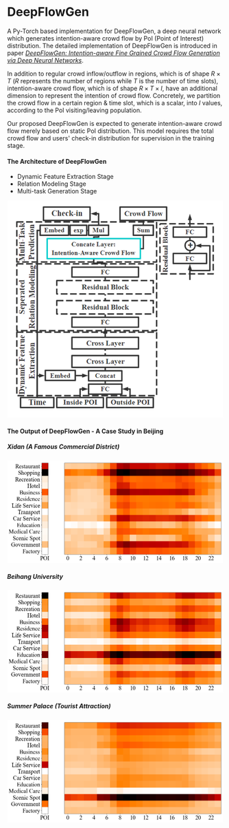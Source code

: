 # DeepFlowGen
A Py-Torch based implementation for DeepFlowGen, a deep neural network which generates intention-aware crowd flow by PoI (Point of Interest) distribution. The detailed implementation of DeepFlowGen is introduced in paper [*DeepFlowGen: Intention-aware Fine Grained Crowd Flow Generation via Deep Neural Networks*](https://ieeexplore.ieee.org/document/9416248).

In addition to regular crowd inflow/outflow in regions, which is of shape $R \times T$ ($R$ represents the number of regions while $T$ is the number of time slots), intention-aware crowd flow, which is of shape $R \times T \times I$, have an additional dimension to represent the intention of crowd flow. Concretely, we partition the crowd flow in a certain region & time slot, which is a scalar, into $I$ values, according to the PoI visiting/leaving population. 

Our proposed DeepFlowGen is expected to generate intention-aware crowd flow merely based on static PoI distribution. This model requires the total crowd flow and users' check-in distribution for supervision in the training stage.



#### The Architecture of DeepFlowGen

- Dynamic Feature Extraction Stage
- Relation Modeling Stage
- Multi-task Generation Stage

![DeepFlowGen](Images/DeepFlowGen.png)

#### The Output of DeepFlowGen - A Case Study in Beijing

##### Xidan (A Famous Commercial District)

![294_Xidan](/Images/294_Xidan.png)

##### Beihang University

![239_Beihang_University](/Images/239_Beihang_University.png)

##### Summer Palace (Tourist Attraction)

![363_Summer_Palace](/Images/363_Summer_Palace.png)

